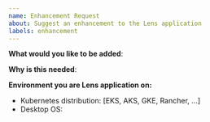 ```yaml
---
name: Enhancement Request
about: Suggest an enhancement to the Lens application
labels: enhancement
---
```

<!-- markdownlint-disable -->
<!-- Please only use this template for submitting enhancement requests -->
<!--
    Check already existing enhancement request on this list: https://github.com/freelensapp/freelens/issues?q=is%3Aissue+is%3Aopen+label%3Aenhancement
    If similar request already exists, please add comments on the existing issue.
-->

**What would you like to be added**:


**Why is this needed**:


**Environment you are Lens application on:**

- Kubernetes distribution: [EKS, AKS, GKE, Rancher, ...]
- Desktop OS: <the OS Freelens app runs on in your case>
